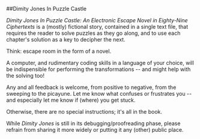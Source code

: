 ##Dimity Jones In Puzzle Castle

_Dimity Jones In Puzzle Castle: An Electronic Escape Novel in Eighty-Nine Ciphertexts_ is a (mostly) fictional story, contained in a single text file, that requires the reader to solve puzzles as they go along, and to use each chapter's solution as a key to decipher the next. 

Think: escape room in the form of a novel.

A computer, and rudimentary coding skills in a language of your choice, will be indispensible for performing the transformations -- and might help with the solving too!

Any and all feedback is welcome, from positive to negative, from the sweeping to the picayune. Let me know what confuses or frustrates you -- and especially let me know if (where) you get stuck.

Otherwise, there are no special instructions; it's all in the book.

While _Dimity Jones_ is still in its debugging/proofreading phase, please refrain from sharing it more widely or putting it any (other) public place.
